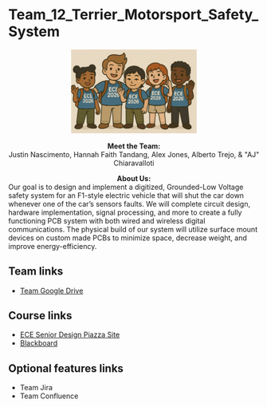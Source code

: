 # Team_12_Terrier_Motorsport_Safety_System

<p align="center">
<img src="./images/thisismyteam.png" width="50%">
</p>
<p align="center">
<b> Meet the Team: </b> <br>
  Justin Nascimento, Hannah Faith Tandang, Alex Jones, Alberto Trejo, & "AJ" Chiaravalloti
</p>

<p>
  <span style="display:block; text-align:center;">
    <b>About Us:</b>
  </span>
  <span style="display:block; text-align:left;">
Our goal is to design and implement a digitized, Grounded-Low Voltage safety system for an F1-style electric vehicle that will shut the car down whenever one of the car’s sensors faults. We will complete circuit design, hardware implementation, signal processing, and more to create a fully functioning PCB system with both wired and wireless digital communications. The physical build of our system will utilize surface mount devices on custom made PCBs to minimize space, decrease weight, and improve energy-efficiency.
  </span>
  </p>

## Team links
- [Team Google Drive](https://drive.google.com/drive/folders/11_EBm_pFPGrHdL1etmQhd2uqvKe7Tddw?usp=drive_link)

## Course links
- [ECE Senior Design Piazza Site](https://piazza.com/bu/fall2025/ec463/home)
- [Blackboard](http://learn.bu.edu/)


## Optional features links
- Team Jira
- Team Confluence

